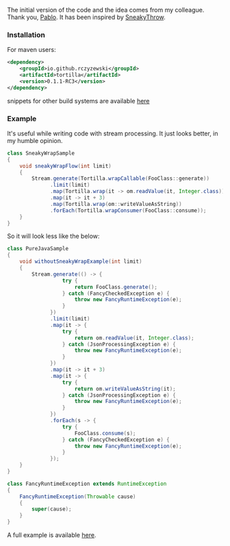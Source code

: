 The initial version of the code and the idea comes from my colleague.
Thank you, [Pablo](https://github.com/pablocrossa).
It has been inspired by [SneakyThrow](https://projectlombok.org/features/SneakyThrows). 

### Installation
For maven users:  
```xml
<dependency>
    <groupId>io.github.rczyzewski</groupId>
    <artifactId>tortilla</artifactId>
    <version>0.1.1-RC3</version>
</dependency>
```
snippets for other build systems are available [here](https://central.sonatype.com/artifact/io.github.rczyzewski/tortilla/)

### Example

It's useful while writing code with stream processing. It just looks better, in my humble opinion.

```java
class SneakyWrapSample
{
    void sneakyWrapFlow(int limit)
    {
        Stream.generate(Tortilla.wrapCallable(FooClass::generate))
              .limit(limit)
              .map(Tortilla.wrap(it -> om.readValue(it, Integer.class)))
              .map(it -> it + 3)
              .map(Tortilla.wrap(om::writeValueAsString))
              .forEach(Tortilla.wrapConsumer(FooClass::consume));
    }
}
```

So it will look less like the below:
```java
class PureJavaSample
{
    void withoutSneakyWrapExample(int limit)
    {
        Stream.generate(() -> {
                  try {
                      return FooClass.generate();
                  } catch (FancyCheckedException e) {
                      throw new FancyRuntimeException(e);
                  }
              })
              .limit(limit)
              .map(it -> {
                  try {
                      return om.readValue(it, Integer.class);
                  } catch (JsonProcessingException e) {
                      throw new FancyRuntimeException(e);
                  }
              })
              .map(it -> it + 3)
              .map(it -> {
                  try {
                      return om.writeValueAsString(it);
                  } catch (JsonProcessingException e) {
                      throw new FancyRuntimeException(e);
                  }
              })
              .forEach(s -> {
                  try {
                      FooClass.consume(s);
                  } catch (FancyCheckedException e) {
                      throw new FancyRuntimeException(e);
                  }
              });
    }
}

class FancyRuntimeException extends RuntimeException
{
    FancyRuntimeException(Throwable cause)
    {
        super(cause);
    }
}
```
A full example is available [here](https://github.com/rczyzewski/tortilla/blob/main/examples/src/test/java/io/github/rczyzewski/tortilla/TortillaExampleTest.java).
